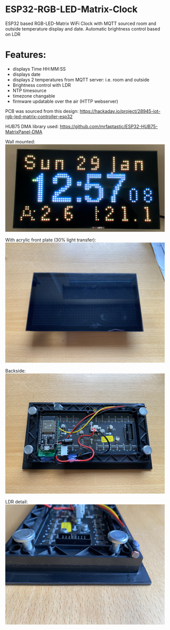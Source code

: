 # ESP32-RGB-LED-Matrix-Clock
ESP32 based RGB-LED-Matrix WiFi Clock with MQTT sourced room and outside temperature display and date. Automatic brightness control based on LDR

# Features:
- displays Time HH:MM:SS
- displays date
- displays 2 temperatures from MQTT server: i.e. room and outside
- Brightness control with LDR
- NTP timesource
- timezone changable
- firmware updatable over the air (HTTP webserver)



PCB was sourced from this design:
https://hackaday.io/project/28945-iot-rgb-led-matrix-controller-esp32


HUB75 DMA library used:
https://github.com/mrfaptastic/ESP32-HUB75-MatrixPanel-DMA

Wall mounted:
![Pic1](pics/20230129_115709710_iOS.jpg)

With acrylic front plate (30% light transfer):
![Pic1](pics/20230129_120152541_iOS.jpg)

Backside:
![Pic1](pics/20230129_120210674_iOS.jpg)

LDR detail:
![Pic1](pics/20230129_120223002_iOS.jpg)

